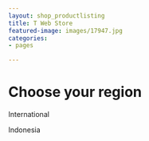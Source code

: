 ```yaml
---
layout: shop_productlisting
title: T Web Store
featured-image: images/17947.jpg
categories:
- pages

---
```

# Choose your region

<i class="fas fa-flag fa-2x"></i> International

[<i class="fas fa-store-alt fa-4x"></i>](https://sudtanj.github.io/shop.html "Enter international store")

<i class="fas fa-flag fa-2x"></i> Indonesia